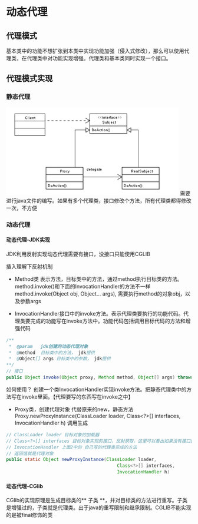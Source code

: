 # 动态代理

## 代理模式
基本类中的功能不想扩张到本类中实现功能加强（侵入式修改），那么可以使用代理类，在代理类中对功能实现增强。代理类和基本类同时实现一个接口。


## 代理模式实现
### 静态代理
![](./pictures/%E4%BB%A3%E7%90%86%E6%A8%A1%E5%BC%8F.png)
需要进行java文件的编写。如果有多个代理类，接口修改个方法，所有代理类都得修改一次，不方便

### 动态代理
#### 动态代理-JDK实现
JDK利用反射实现动态代理需要有接口，没接口只能使用CGLIB

插入理解下反射机制
* Method类  表示方法，目标类中的方法，通过method执行目标类的方法。method.invoke()和下面的InvocationHandler的方法不一样
method.invoke(Object obj, Object... args), 需要执行method的对象obj，以及参数args

* InvocationHandler接口中的invoke方法。表示代理类要执行的功能代码。代理类要完成的功能写在invoke方法中。功能代码包括调用目标代码的方法和增强代码

```Java
/**
 *  @param   jdk创建的动态代理对象
 *  @method  目标类中的方法， jdk提供
 *  @Object[] args 目标类中的参数， jdk提供
**/
// 接口
public Object invoke(Object proxy, Method method, Object[] args) throws Throwable;
```
如何使用？
创建一个类InvocationHandler实现invoke方法。把静态代理类中的方法写在invoke里面。【代理要写的东西写在invoke之中】

*  Proxy类，创建代理对象 代替原来的new，静态方法 Proxy.newProxyInstance(ClassLoader loader, Class<?>[] interfaces, InvocationHandler h) 调用生成

```Java
// ClassLoader loader 目标对象的加载器
// Class<?>[] interfaces 目标对象实现的接口，反射获取，这里可以看出如果没有接口就无法代理
// InvocationHandler 上面2中的 自己写的代理类完成的方法
// 返回值就是代理对象
public static Object newProxyInstance(ClassLoader loader,
                                          Class<?>[] interfaces,
                                          InvocationHandler h)
```


#### 动态代理-CGlib
CGlib的实现原理是生成目标类的** 子类 **，并对目标类的方法进行重写。子类是增强过的，子类就是代理类。出于java的重写限制和继承限制。CGLIB不能实现的是被final修饰的类
